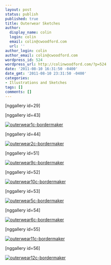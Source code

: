 ```yaml
---
layout: post
status: publish
published: true
title: Outerwear Sketches
author:
  display_name: colin
  login: colin
  email: colin@cwoodford.com
  url: ''
author_login: colin
author_email: colin@cwoodford.com
wordpress_id: 524
wordpress_url: http://colinwoodford.com/?p=524
date: '2011-08-10 16:31:50 -0400'
date_gmt: '2011-08-10 23:31:50 -0400'
categories:
- Illustrations and Sketches
tags: []
comments: []
---
```

<p>[nggallery id=29]</p>
<p>[nggallery id=43]</p>
<p><a title="" href="http://colinwoodforddesign.com/wp-content/gallery/outerwear-wide/outerwear1c-bordermaker.jpg"><img class="ngg-singlepic ngg-center" alt="outerwear1c-bordermaker" src="http://colinwoodforddesign.com/wp-content/gallery/outerwear-wide/thumbs/thumbs_outerwear1c-bordermaker.jpg" /></a></p>
<p>[nggallery id=44]</p>
<p><a title="" href="http://colinwoodforddesign.com/wp-content/gallery/outerwear-wide/outerwear2c-bordermaker.jpg"><img class="ngg-singlepic ngg-center" alt="outerwear2c-bordermaker" src="http://colinwoodforddesign.com/wp-content/gallery/outerwear-wide/thumbs/thumbs_outerwear2c-bordermaker.jpg" /></a></p>
<p>[nggallery id=51]</p>
<p><a title="" href="http://colinwoodforddesign.com/wp-content/gallery/outerwear-wide/outerwear9c-bordermaker.jpg"><img class="ngg-singlepic ngg-center" alt="outerwear9c-bordermaker" src="http://colinwoodforddesign.com/wp-content/gallery/outerwear-wide/thumbs/thumbs_outerwear9c-bordermaker.jpg" /></a></p>
<p>[nggallery id=52]</p>
<p><a title="" href="http://colinwoodforddesign.com/wp-content/gallery/outerwear-wide/outerwear10c-bordermaker.jpg"><img class="ngg-singlepic ngg-center" alt="outerwear10c-bordermaker" src="http://colinwoodforddesign.com/wp-content/gallery/outerwear-wide/thumbs/thumbs_outerwear10c-bordermaker.jpg" /></a></p>
<p>[nggallery id=53]</p>
<p><a title="" href="http://colinwoodforddesign.com/wp-content/gallery/outerwear-wide/outerwear5c-bordermaker.jpg"><img class="ngg-singlepic ngg-center" alt="outerwear5c-bordermaker" src="http://colinwoodforddesign.com/wp-content/gallery/outerwear-wide/thumbs/thumbs_outerwear5c-bordermaker.jpg" /></a></p>
<p>[nggallery id=54]</p>
<p><a title="" href="http://colinwoodforddesign.com/wp-content/gallery/outerwear-wide/outerwear6c-bordermaker.jpg"><img class="ngg-singlepic ngg-center" alt="outerwear6c-bordermaker" src="http://colinwoodforddesign.com/wp-content/gallery/outerwear-wide/thumbs/thumbs_outerwear6c-bordermaker.jpg" /></a></p>
<p>[nggallery id=55]</p>
<p><a title="" href="http://colinwoodforddesign.com/wp-content/gallery/outerwear-wide/outerwear11c-bordermaker.jpg"><img class="ngg-singlepic ngg-center" alt="outerwear11c-bordermaker" src="http://colinwoodforddesign.com/wp-content/gallery/outerwear-wide/thumbs/thumbs_outerwear11c-bordermaker.jpg" /></a></p>
<p>[nggallery id=56]</p>
<p><a title="" href="http://colinwoodforddesign.com/wp-content/gallery/outerwear-wide/outerwear12c-bordermaker.jpg"><img class="ngg-singlepic ngg-center" alt="outerwear12c-bordermaker" src="http://colinwoodforddesign.com/wp-content/gallery/outerwear-wide/thumbs/thumbs_outerwear12c-bordermaker.jpg" /></a></p>
